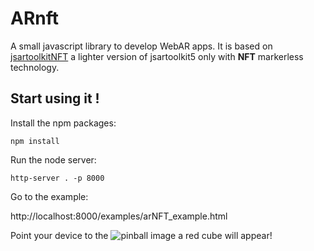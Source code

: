 # ARnft

A small javascript library to develop WebAR apps. It is based on [jsartoolkitNFT](https://github.com/kalwalt/jsartoolkitnFT) a lighter version of jsartoolkit5 only with **NFT** markerless technology.

## Start using it !

Install the npm packages:

`npm install`

Run the node server:

`http-server . -p 8000`

Go to the example:

http://localhost:8000/examples/arNFT_example.html

Point your device to the ![pinball image](https://raw.githubusercontent.com/artoolkitx/artoolkit5/master/doc/Marker%20images/pinball.jpg) 
a red cube will appear!
